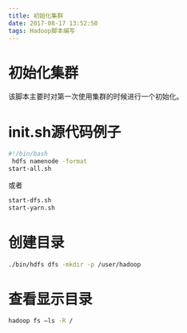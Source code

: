 ```yaml
---
title: 初始化集群
date: 2017-08-17 13:52:50
tags: Hadoop脚本编写
---
```

# 初始化集群

该脚本主要时对第一次使用集群的时候进行一个初始化。

<!--more-->
# init.sh源代码例子
```bash
#!/bin/bash
 hdfs namenode -format
start-all.sh
```
或者
```bash
start-dfs.sh
start-yarn.sh
```
# 创建目录
```bash
./bin/hdfs dfs -mkdir -p /user/hadoop
```
# 查看显示目录
```bash
hadoop fs –ls -R /
```